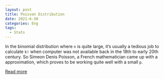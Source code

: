 ```yaml
---
layout: post
title: Poisson Distribution
date: 2021-6-30
categories: Eng
tags:
  - Stats
---
```


In the binomial distribution where `n` is quite large, it’s usually a tedious job to
calculate `k!` when computer was not available back in the 18th to early 20th century.
So Simeon Denis Poisson, a French mathematician came up with a approximation,
which proves to be working quite well with a small `p`.

<a href="/pdf/pd_note.pdf" target="_blank">Read more</a>
